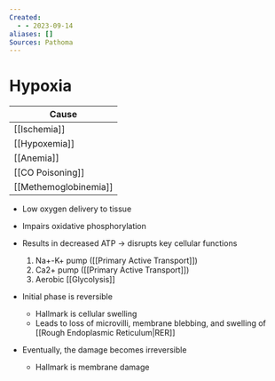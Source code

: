 ```yaml
---
Created:
  - - 2023-09-14
aliases: []
Sources: Pathoma
---
```

# Hypoxia

| Cause                 |
| --------------------- |
| [[Ischemia]]          |
| [[Hypoxemia]]         |
| [[Anemia]]            |
| [[CO Poisoning]]      |
| [[Methemoglobinemia]] |

- Low oxygen delivery to tissue
- Impairs oxidative phosphorylation
- Results in decreased ATP → disrupts key cellular functions
  1. Na+-K+ pump ([[Primary Active Transport]])
  2. Ca2+ pump ([[Primary Active Transport]])
  3. Aerobic [[Glycolysis]]

- Initial phase is reversible
  - Hallmark is cellular swelling
  - Leads to loss of microvilli, membrane blebbing, and swelling of [[Rough Endoplasmic Reticulum|RER]]
- Eventually, the damage becomes irreversible
  - Hallmark is membrane damage
